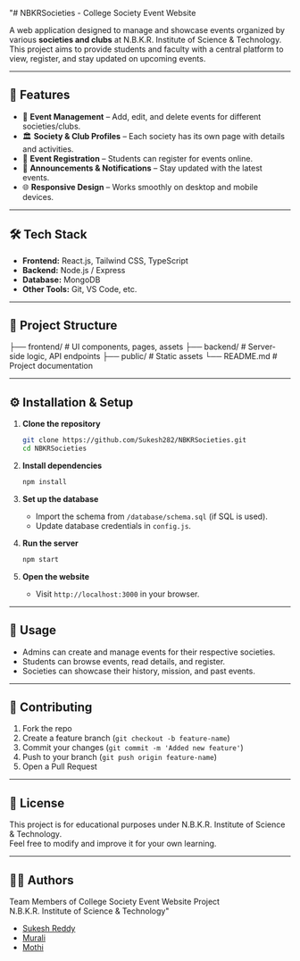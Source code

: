 "# NBKRSocieties - College Society Event Website

A web application designed to manage and showcase events organized by various **societies and clubs** at N.B.K.R. Institute of Science & Technology.  
This project aims to provide students and faculty with a central platform to view, register, and stay updated on upcoming events.

---

## 🚀 Features

- 📅 **Event Management** – Add, edit, and delete events for different societies/clubs.
- 🏛 **Society & Club Profiles** – Each society has its own page with details and activities.
- 📝 **Event Registration** – Students can register for events online.
- 🔔 **Announcements & Notifications** – Stay updated with the latest events.
- 🌐 **Responsive Design** – Works smoothly on desktop and mobile devices.

---

## 🛠 Tech Stack

- **Frontend:** React.js, Tailwind CSS, TypeScript
- **Backend:** Node.js / Express
- **Database:** MongoDB
- **Other Tools:** Git, VS Code, etc.

---

## 📂 Project Structure

├── frontend/ # UI components, pages, assets
├── backend/ # Server-side logic, API endpoints
├── public/ # Static assets
└── README.md # Project documentation

---

## ⚙️ Installation & Setup

1. **Clone the repository**

   ```bash
   git clone https://github.com/Sukesh282/NBKRSocieties.git
   cd NBKRSocieties
   ```

2. **Install dependencies**

   ```bash
   npm install
   ```

3. **Set up the database**

   - Import the schema from `/database/schema.sql` (if SQL is used).
   - Update database credentials in `config.js`.

4. **Run the server**

   ```bash
   npm start
   ```

5. **Open the website**
   - Visit `http://localhost:3000` in your browser.

---

## 🎯 Usage

- Admins can create and manage events for their respective societies.
- Students can browse events, read details, and register.
- Societies can showcase their history, mission, and past events.

---

## 🤝 Contributing

1. Fork the repo
2. Create a feature branch (`git checkout -b feature-name`)
3. Commit your changes (`git commit -m 'Added new feature'`)
4. Push to your branch (`git push origin feature-name`)
5. Open a Pull Request

---

## 📜 License

This project is for educational purposes under N.B.K.R. Institute of Science & Technology.  
Feel free to modify and improve it for your own learning.

---

## 👨‍💻 Authors

Team Members of College Society Event Website Project  
N.B.K.R. Institute of Science & Technology"

- [Sukesh Reddy](https://github.com/Sukesh282)
- [Murali](https;//github.com/tobioffice)
- [Mothi](https://github.com/mothi-135)
